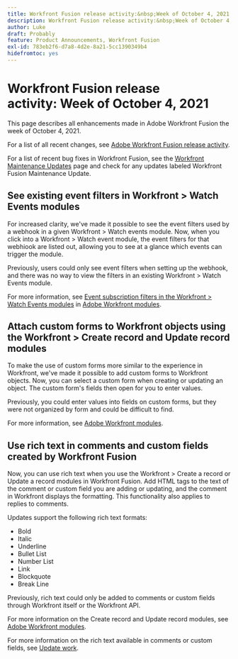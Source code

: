 ```yaml
---
title: Workfront Fusion release activity:&nbsp;Week of October 4, 2021
description: Workfront Fusion release activity:&nbsp;Week of October 4, 2021
author: Luke
draft: Probably
feature: Product Announcements, Workfront Fusion
exl-id: 783eb2f6-d7a8-4d2e-8a21-5cc1390349b4
hidefromtoc: yes
---
```

# Workfront Fusion release activity:&nbsp;Week of October 4, 2021

This page describes all enhancements made in Adobe Workfront Fusion the week of October 4, 2021.

For a list of all recent changes, see [Adobe Workfront Fusion release activity](../../../product-announcements/product-releases/fusion-release-activity/fusion-release-activity.md).

For a list of recent bug fixes in Workfront Fusion, see the [Workfront Maintenance Updates](https://experienceleague.adobe.com/docs/workfront-known-issues/releases/current-updates.html) page and check for any updates labeled Workfront Fusion Maintenance Update.

## See existing event filters in Workfront > Watch Events modules

For increased clarity, we've made it possible to see the event filters used by a webhook in a given Workfront > Watch events module. Now, when you click into a Workfront > Watch event module, the event filters for that webhiook are listed out, allowing you to see at a glance which events can trigger the module.

Previously, users could only see event filters when setting up the webhook, and there was no way to view the filters in an existing Workfront > Watch Events module.

For more information, see [Event subscription filters in the Workfront > Watch Events modules](../../../workfront-fusion/apps-and-their-modules/workfront-modules.md#event) in [Adobe Workfront modules](../../../workfront-fusion/apps-and-their-modules/workfront-modules.md).

## Attach custom forms to Workfront objects using the Workfront > Create record and Update record modules

To make the use of custom forms more similar to the experience in Workfront, we've made it possible to add custom forms to Workfront objects. Now, you can select a custom form when creating or updating an object. The custom form's fields then open for you to enter values.

Previously, you could enter values into fields on custom forms, but they were not organized by form and could be difficult to find.

For more information, see [Adobe Workfront modules](../../../workfront-fusion/apps-and-their-modules/workfront-modules.md).

## Use rich text in comments and custom fields created by Workfront Fusion

Now, you can use rich text when you use the Workfront > Create a record or Update a record modules in Workfront Fusion. Add HTML tags to the text of the comment or custom field you are adding or updating, and the comment in Workfront displays the formatting. This functionality also applies to replies to comments.

Updates support the following rich text formats:

* Bold
* Italic
* Underline
* Bullet List
* Number List
* Link
* Blockquote
* Break Line

Previously, rich text could only be added to comments or custom fields through Workfront itself or the Workfront API.

For more information on the Create record and Update record modules, see [Adobe Workfront modules](../../../workfront-fusion/apps-and-their-modules/workfront-modules.md).

For more information on the rich text available in comments or custom fields, see [Update work](../../../workfront-basics/updating-work-items-and-viewing-updates/update-work.md).
